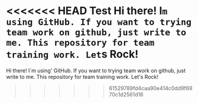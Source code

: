 <<<<<<< HEAD
Test
Hi there! I`m using GitHub. If you want to trying team work on github, just write to me. This repository for team training work.
Let`s Rock!
=======
Hi there! I`m using' GitHub. If you want to trying team work on github, just write to me. This repository for team training work.
Let's Rock!
>>>>>>> 61529789fd4caa90e414c0dd9f6970c1d2561d16

